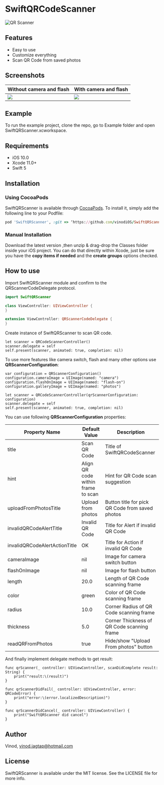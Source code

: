 # SwiftQRCodeScanner
![QR Scanner](https://user-images.githubusercontent.com/30258541/169985001-5dfebf8d-3b4a-4b66-a644-0eed23263efc.gif)

## Features
- Easy to use
- Customize everything
- Scan QR Code from saved photos

## Screenshots
| Without camera and flash | With camera and flash |
| ------ | ------ |
| <img src="https://user-images.githubusercontent.com/30258541/169960154-a1c4770d-a3df-412c-9064-85abdcbe1ac8.jpeg"> | <img src="https://user-images.githubusercontent.com/30258541/169960286-143ba622-0ce2-4252-9d3c-be450641546c.jpeg"> |

## Example
To run the example project, clone the repo, go to Example folder and open SwiftQRScanner.xcworkspace.

## Requirements
- iOS 10.0
- Xcode 11.0+
- Swift 5

## Installation
### Using CocoaPods
SwiftQRScanner is available through [CocoaPods](http://cocoapods.org). To install
it, simply add the following line to your Podfile:

```ruby
pod 'SwiftQRScanner', :git => ‘https://github.com/vinodiOS/SwiftQRScanner’
```
### Manual Installation
Download the latest version ,then unzip & drag-drop the Classes  folder inside your iOS project. You can do that directly within Xcode,
just be sure you have the **copy items if needed** and the **create groups** options checked.

## How to use
Import SwiftQRScanner module and confirm to the QRScannerCodeDelegate protocol.

```Swift
import SwiftQRScanner

class ViewController: UIViewController {
}

extension ViewController: QRScannerCodeDelegate {
}
```

Create instance of SwiftQRScanner to scan QR code.
```
let scanner = QRCodeScannerController()
scanner.delegate = self
self.present(scanner, animated: true, completion: nil)
```
To use more features like camera switch, flash and many other options use **QRScannerConfiguration**:
```
var configuration = QRScannerConfiguration()
configuration.cameraImage = UIImage(named: "camera")
configuration.flashOnImage = UIImage(named: "flash-on")
configuration.galleryImage = UIImage(named: "photos")

let scanner = QRCodeScannerController(qrScannerConfiguration: configuration)
scanner.delegate = self
self.present(scanner, animated: true, completion: nil)
```
You can use following **QRScannerConfiguration** properties:

| Property Name | Default Value | Description |
| ------ | ------ |------ |
| title | Scan QR Code | Title of SwiftQRCodeScanner |
| hint | Align QR code within frame to scan | Hint for QR Code scan suggestion |
| uploadFromPhotosTitle | Upload from photos | Button title for pick QR Code from saved photos |
| invalidQRCodeAlertTitle | Invalid QR Code | Title for Alert if invalid QR Code |
| invalidQRCodeAlertActionTitle | OK | Title for Action if invalid QR Code |
| cameraImage | nil | Image for camera switch button |
| flashOnImage | nil | Image for flash button |
| length | 20.0 | Length of QR Code scanning frame |
| color | green | Color of QR Code scanning frame |
| radius | 10.0 | Corner Radius of QR Code scanning frame |
| thickness | 5.0 | Corner Thickness of QR Code scanning frame |
| readQRFromPhotos | true | Hide/show "Upload From photos" button|

And finally implement delegate methods to get result:
```
func qrScanner(_ controller: UIViewController, scanDidComplete result: String) {
    print("result:\(result)")
}

func qrScannerDidFail(_ controller: UIViewController, error: QRCodeError) {
    print("error:\(error.localizedDescription)")
}

func qrScannerDidCancel(_ controller: UIViewController) {
    print("SwiftQRScanner did cancel")
}
```

## Author

Vinod, vinod.jagtap@hotmail.com

## License

SwiftQRScanner is available under the MIT license. See the LICENSE file for more info.

